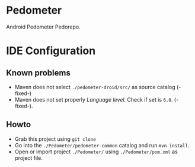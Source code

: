 Pedometer
=========

Android Pedometer Pedorepo.

IDE Configuration
=================

Known problems
-------------

 * Maven does not select `./pedometer-droid/src/` as source catalog (-fixed-)
 * Maven does not set properly *Language level*. Check if set is `6.0`. (-fixed-).

Howto
-----

 * Grab this project using `git clone`
 * Go into the `./Pedometer/pedometer-common` catalog and run `mvn install`.
 * Open or import project `./Pedometer/` using `./Pedometer/pom.xml` as project file.